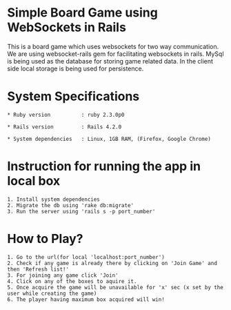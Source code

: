 # Simple Board Game using WebSockets in Rails

This is a board game which uses websockets for two way communication.
We are using websocket-rails gem for facilitating websockets in rails.
MySql is being used as the database for storing game related data.
In the client side local storage is being used for persistence.

# System Specifications

	* Ruby version          : ruby 2.3.0p0

	* Rails version         : Rails 4.2.0

	* System dependencies   : Linux, 1GB RAM, (Firefox, Google Chrome)

# Instruction for running the app in local box
	
	1. Install system dependencies
	2. Migrate the db using 'rake db:migrate'
	3. Run the server using 'rails s -p port_number'

# How to Play?

	1. Go to the url(for local 'localhost:port_number')
	2. Check if any game is already there by clicking on 'Join Game' and then 'Refresh list!'
	3. For joining any game click 'Join'
	4. Click on any of the boxes to aquire it.
	5. Once acquire the game will be unavailable for 'x' sec (x set by the user while creating the game)
	6. The player having maximum box acquired will win!
